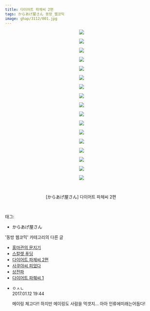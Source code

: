 ```yaml
---
title: 다이어트 파체씨 2편
tags: からあげ屋さん 동방_웹코믹
image: ghap/3112/001.jpg
---
```

<div class="article">
<p style="text-align: center; clear: none; float: none;"><img src="{{ site.nasurl }}/ghap/3112/001.jpg"/></p>
<p style="text-align: center; clear: none; float: none;"><img src="{{ site.nasurl }}/ghap/3112/002.jpg"/></p>
<p style="text-align: center; clear: none; float: none;"><img src="{{ site.nasurl }}/ghap/3112/003.jpg"/></p>
<p style="text-align: center; clear: none; float: none;"><img src="{{ site.nasurl }}/ghap/3112/004.jpg"/></p>
<p style="text-align: center; clear: none; float: none;"><img src="{{ site.nasurl }}/ghap/3112/005.jpg"/></p>
<p style="text-align: center; clear: none; float: none;"><img src="{{ site.nasurl }}/ghap/3112/006.jpg"/></p>
<p style="text-align: center; clear: none; float: none;"><img src="{{ site.nasurl }}/ghap/3112/007.jpg"/></p>
<p style="text-align: center; clear: none; float: none;"><img src="{{ site.nasurl }}/ghap/3112/008.jpg"/></p>
<p style="text-align: center; clear: none; float: none;"><img src="{{ site.nasurl }}/ghap/3112/009.jpg"/></p>
<p style="text-align: center; clear: none; float: none;"><img src="{{ site.nasurl }}/ghap/3112/010.jpg"/></p>
<p style="text-align: center; clear: none; float: none;"><img src="{{ site.nasurl }}/ghap/3112/011.jpg"/></p>
<p style="text-align: center; clear: none; float: none;"><img src="{{ site.nasurl }}/ghap/3112/012.jpg"/></p>
<p style="text-align: center; clear: none; float: none;"><img src="{{ site.nasurl }}/ghap/3112/013.jpg"/></p>
<p style="text-align: center; clear: none; float: none;"><img src="{{ site.nasurl }}/ghap/3112/014.jpg"/></p>
<p style="text-align: center; clear: none; float: none;"><img src="{{ site.nasurl }}/ghap/3112/015.jpg"/></p>
<p style="text-align: center; clear: none; float: none;"><img src="{{ site.nasurl }}/ghap/3112/016.jpg"/></p>
<p style="text-align: center; clear: none; float: none;"><img src="{{ site.nasurl }}/ghap/3112/017.jpg"/></p>
<p style="text-align: center; clear: none; float: none;"><br/></p>
<p style="text-align: center; clear: none; float: none;">[からあげ屋さん] 다이어트 파체씨 2편 </p>
<p><br/></p>
</div><div class="tagTrail">
<p>태그: </p>
<ul>
<li>からあげ屋さん</li>
</ul>
</div><div class="another">
<p>'동방 웹코믹' 카테고리의 다른 글</p>
<ul>
<li><a href="/2017-03-13-ghap_3163">홍마관의 문지기</a></li>
<li><a href="/2017-02-04-ghap_3141">스칼렛 푸딩</a></li>
<li><a href="/2017-01-12-ghap_3112">다이어트 파체씨 2편</a></li>
<li><a href="/2017-01-12-ghap_3110">사쿠야씨 피었다</a></li>
<li><a href="/2017-01-10-ghap_3100">상전파</a></li>
<li><a href="/2017-01-10-ghap_3099">다이어트 파췌씨 1</a></li>
</ul>
</div><div class="cb_module cb_fluid">
<div class="cb_wrt cb_profile">
<div class="comment">
<ul>
<li class="cb_thumb_off" id="comment14890188">
<div class="cb_comment_area">
<div class="cb_info_area">
<div class="cb_section">
<span class="cb_nick_name">ㅇㅅㄴ</span>
</div>
<div class="cb_section">
<span class="cb_date">2017.01.12 19:44 </span>
</div>
</div>
<div class="cb_dsc_comment">
<p class="cb_dsc">
											메이링 체고다!! 하지만 메이링도 사람을 먹갯지... 아아 인류에미래는어둡다!
										</p>
</div>
</div></li>
</ul>
</div>
</div><!-- commentList close -->
</div>
